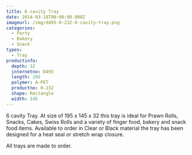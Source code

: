 ```yaml
---
title: 6 cavity Tray
date: 2014-03-18T00:00:00.000Z
imageurl: /img/d495-0-232-6-cavity-tray.png
categories:
  - Party
  - Bakery
  - Snack
types:
  - Tray
productinfo:
  depth: 32
  internetno: D495
  length: 195
  polymer: A-PET
  productno: 0-232
  shape: Rectangle
  width: 145
---
```

6 cavity Tray. At size of 195 x 145 x 32 this tray is ideal for Prawn Rolls, Snacks, Cakes, Swiss Rolls and a variety of finger food, bakery and snack food items. Available to order in Clear or Black material the tray has been designed for a heat seal or stretch wrap closure.

All trays are made to order.
